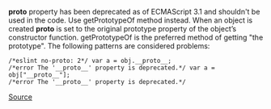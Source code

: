 __proto__ property has been deprecated as of ECMAScript 3.1 and shouldn't be used in the code. Use getPrototypeOf method instead.
When an object is created __proto__ is set to the original prototype property of the object’s constructor function. getPrototypeOf is the preferred method of getting "the prototype".
The following patterns are considered problems:

```
/*eslint no-proto: 2*/ var a = obj.__proto__;
/*error The '__proto__' property is deprecated.*/ var a = obj["__proto__"];
/*error The '__proto__' property is deprecated.*/
```

[Source](http://eslint.org/docs/rules/no-proto)
